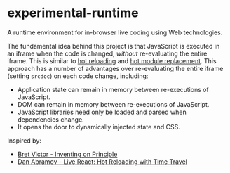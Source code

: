 # experimental-runtime

A runtime environment for in-browser live coding using Web technologies.

The fundamental idea behind this project is that JavaScript is executed in an iframe when the code is changed, _without_ re-evaluating the entire iframe. This is similar to [hot reloading](https://stackoverflow.com/questions/41428954/what-is-the-difference-between-hot-reloading-and-live-reloading-in-react-native) and [hot module replacement](https://webpack.js.org/concepts/hot-module-replacement/). This approach has a number of advantages over re-evaluating the entire iframe (setting `srcdoc`) on each code change, including:

- Application state can remain in memory between re-executions of JavaScript.
- DOM can remain in memory between re-executions of JavaScript.
- JavaScript libraries need only be loaded and parsed when dependencies change.
- It opens the door to dynamically injected state and CSS.

Inspired by:

 * [Bret Victor - Inventing on Principle](https://www.youtube.com/watch?v=PUv66718DII)
 * [Dan Abramov - Live React: Hot Reloading with Time Travel](https://www.youtube.com/watch?v=xsSnOQynTHs)
